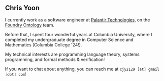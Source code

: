 ## Chris Yoon

I currently work as a software engineer at [Palantir Technologies](https://www.palantir.com/impact/), on the
[Foundry Ontology](https://www.palantir.com/docs/foundry/ontology/overview/) team.

Before that, I spent four wonderful years at Columbia University, where I completed my undergraduate degree in Computer Science and Mathematics (Columbia College '24!).

My technical interests are programming language theory, systems programming, and formal methods & verification!

If you want to chat about anything, you can reach me at `cjy2129 [at] gmail [dot] com`!
